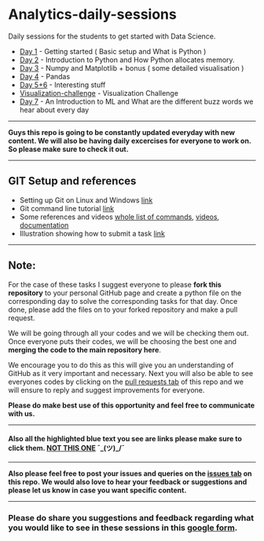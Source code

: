 # Analytics-daily-sessions

Daily sessions for the students to get started with Data Science.

- [Day 1](./Day1) - Getting started ( Basic setup and What is Python )
- [Day 2](./Day2) - Introduction to Python and How Python allocates memory.
- [Day 3](./Day3) - Numpy and Matplotlib + bonus ( some detailed visualisation )
- [Day 4](./Day4) - Pandas
- [Day 5+6](./Day5+Day6/) - Interesting stuff
- [Visualization-challenge](./Visualization-challenge/) - Visualization Challenge
- [Day 7](./Day7/) - An Introduction to ML and What are the different buzz words we hear about every day

------

**Guys this repo is going to be constantly updated everyday with new content. We will also be having daily excercises for everyone to work on. So please make sure to check it out.**

------
## GIT Setup and references

- Setting up Git on Linux and Windows [link](./Git/git_setup.md)
- Git command line tutorial [link](./Git/GIT-what_it_is.md)
- Some references and videos [whole list of commands](https://github.com/MukundVarmaT/Git--Notes), [videos](https://www.youtube.com/watch?v=uR6G2v_WsRA), [documentation](https://git-scm.com/book/en/v2)
- Illustration showing how to submit a task [link](./Git/submit_task.md)

------

## Note:
For the case of these tasks I suggest everyone to please **fork this repository** to your personal GitHub page and create a python file on the corresponding day to solve the corresponding tasks for that day. Once done, please add the files on to your forked repository and make a pull request. 

We will be going through all your codes and we will be checking them out. Once everyone puts their codes, we will be choosing the best one and **merging the code to the main repository here**.

We encourage you to do this as this will give you an understanding of GitHub as it very important and necessary. Next you will also be able to see everyones codes by clicking on the [pull requests tab](https://github.com/analytics-club-iitm/Daily-Sessions/pulls) of this repo and we will ensure to reply and suggest improvements for everyone.

**Please do make best use of this opportunity and feel free to communicate with us.**

------

#### Also all the highlighted blue text you see are links please make sure to click them. [NOT THIS ONE](https://google.com)  ¯\_(ツ)_/¯

------

**Also please feel free to post your issues and queries on the [issues tab](https://github.com/analytics-club-iitm/Daily-Sessions/issues) on this repo. We would also love to hear your feedback or suggestions and please let us know in case you want specific content.**

------

### Please do share you suggestions and feedback regarding what you would like to see in these sessions in this [google form](https://forms.gle/8G9j9C6BbFW5FFiZA).

#

